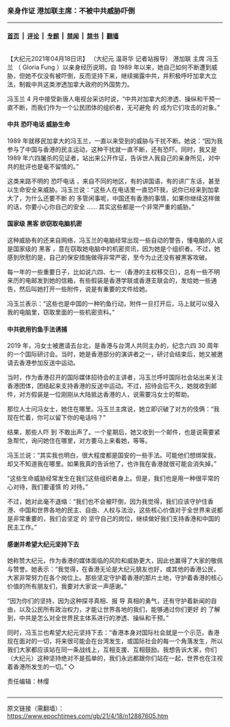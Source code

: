 ### 亲身作证 港加联主席：不被中共威胁吓倒

---

#### [首页](../../../..?n12887605) &nbsp;|&nbsp; [评论](../../../../../epoch-comment?n12887605) &nbsp;|&nbsp; [专题](../../../../../epoch-special?n12887605) &nbsp;|&nbsp; [禁闻](../../../../../epoch-news?n12887605) &nbsp;|&nbsp; [禁书](../../../../../books?n12887605) &nbsp;|&nbsp; [翻墙](https://github.com/gfw-breaker/nogfw/blob/master/README.md?n12887605)


<div class="column" id="artbody" itemprop="articleBody">
 <!-- article content begin -->
 <p>
  【大纪元2021年04月18日讯】
  <span style="font-weight: 400;">
   （大纪元
   <ok href="https://www.epochtimes.com/gb/tag/%E6%B8%A9%E5%93%A5%E5%8D%8E.html">
    温哥华
   </ok>
   记者站报导）
  </span>
  <span style="font-weight: 400;">
   <ok href="https://www.epochtimes.com/gb/tag/%E6%B8%AF%E5%8A%A0%E8%81%94.html">
    港加联
   </ok>
   主席
   <ok href="https://www.epochtimes.com/gb/tag/%E5%86%AF%E7%8E%89%E5%85%B0.html">
    冯玉兰
   </ok>
   （
  </span>
  <span style="font-weight: 400;">
   Gloria Fung
  </span>
  <span style="font-weight: 400;">
   ）以亲身经历说明，自
  </span>
  <span style="font-weight: 400;">
   1989
  </span>
  <span style="font-weight: 400;">
   年以来，她自己如何不断遭到威胁，但她不仅没有被吓倒，反而坚持下来，继续揭露中共，并积极呼吁加拿大立法，制裁中共这类渗透加拿大政府的外国势力。
  </span>
 </p>
 <p>
  <span style="font-weight: 400;">
   <ok href="https://www.epochtimes.com/gb/tag/%E5%86%AF%E7%8E%89%E5%85%B0.html">
    冯玉兰
   </ok>
  </span>
  <span style="font-weight: 400;">
   4
  </span>
  <span style="font-weight: 400;">
   月中接受新唐人电视台采访时说，“中共对加拿大的渗透、操纵和干预一直不断，而我们作为一个公民团体的组织者，无可避免
  </span>
  <span style="font-weight: 400;">
   的
  </span>
  <span style="font-weight: 400;">
   成为它们攻击的对象。”
  </span>
 </p>
 <p>
 </p>
 <h4>
  <b>
   中共
   <ok href="https://www.epochtimes.com/gb/tag/%E6%81%90%E5%90%93%E7%94%B5%E8%AF%9D.html">
    恐吓电话
   </ok>
   威胁生命
  </b>
 </h4>
 <p>
  <span style="font-weight: 400;">
   1989
  </span>
  <span style="font-weight: 400;">
   年就移民加拿大的冯玉兰，一直以来受到的威胁与干扰不断。她说：“因为我参与了中国与香港的民主运动，这种干扰就一直不断，还有恐吓。同时，我又是
  </span>
  <span style="font-weight: 400;">
   1989
  </span>
  <span style="font-weight: 400;">
   年六四屠杀的见证者，站出来公开作证，告诉世人我自己的亲身所见，对中共的批评也是毫不留情的。”
  </span>
 </p>
 <p>
  <span style="font-weight: 400;">
   这类来路不明的
   <ok href="https://www.epochtimes.com/gb/tag/%E6%81%90%E5%90%93%E7%94%B5%E8%AF%9D.html">
    恐吓电话
   </ok>
   ，来自不同的地区，有的讲国语，有的讲广东话，甚至以生命安全来威胁。冯玉兰说：“这些人在电话里一直恐吓我，说你已经来到加拿大了，为什么还要不断
  </span>
  <span style="font-weight: 400;">
   的
  </span>
  <span style="font-weight: 400;">
   多管闲事呢，中国还有香港的事情，如果你继续这样做的话，你要小心你自己的安全
  </span>
  <span style="font-weight: 400;">
   ……
  </span>
  <span style="font-weight: 400;">
   其实这些都是一个非常严重的威胁。”
  </span>
 </p>
 <h4>
  <b>
   国家级
   <ok href="https://www.epochtimes.com/gb/tag/%E9%BB%91%E5%AE%A2.html">
    黑客
   </ok>
   欲窃取电脑机密
  </b>
 </h4>
 <p>
  <span style="font-weight: 400;">
   这种威胁有的还来自网络，冯玉兰的电脑经常出现一些自动的警告，懂电脑的人说是国家级的
   <ok href="https://www.epochtimes.com/gb/tag/%E9%BB%91%E5%AE%A2.html">
    黑客
   </ok>
   ，意在窃取她电脑中的机密资讯，因为她是个组织者。不过，她感到欣慰的是，自己的保安措施做得非常严密，至今为止还没有被黑客攻破。
  </span>
 </p>
 <p>
  <span style="font-weight: 400;">
   每一年的一些重要日子，比如说六四、七一（香港的主权移交日），总有一些不明来历的电邮发到她的信箱，有些假装是香港学联或香港支联会的，发给她一些通告，然后叫她打开一些附件，说是有重要的文件给她。
  </span>
 </p>
 <p>
  <span style="font-weight: 400;">
   冯玉兰表示：“这些也是中国的一种钓鱼行动，附件一旦打开后，马上就可以侵入我的电脑里，窃取里面的一些机密资料。”
  </span>
 </p>
 <h4>
  <b>
   中共欲用钓鱼手法诱捕
  </b>
 </h4>
 <p>
  <span style="font-weight: 400;">
   2019
  </span>
  <span style="font-weight: 400;">
   年，冯女士被邀请去台北，是香港与台湾人共同主办的，纪念六四
  </span>
  <span style="font-weight: 400;">
   30
  </span>
  <span style="font-weight: 400;">
   周年的一个国际研讨会。当时，她是香港部分的演讲者之一，研讨会结束后，她又被邀请去香港参加反送中运动。
  </span>
 </p>
 <p>
  <span style="font-weight: 400;">
   当时，作为香港召开的国际媒体招待会的主讲者，冯玉兰呼吁国际社会站出来关注香港团体，团结起来支持香港的反送中运动。不过，招待会后不久，她就收到邮件，对方假装是一位刚刚从大陆抵达香港的人，说需要冯女士的帮助。
  </span>
 </p>
 <p>
  <span style="font-weight: 400;">
   那位人士问冯女士，她住在哪里。冯玉兰主席说，她立即识破了对方的伎俩：“我现在忙着，你可以留下你的电话吗？”
  </span>
 </p>
 <p>
  <span style="font-weight: 400;">
   结果，那些人吓
  </span>
  <span style="font-weight: 400;">
   到
  </span>
  <span style="font-weight: 400;">
   不敢出声了。一个星期后，她又收到一个邮件，也是说需要紧急帮忙，询问她住在哪里，对方要马上来看她，等等。
  </span>
 </p>
 <p>
  <span style="font-weight: 400;">
   冯玉兰说：“其实我也明白，很大程度都是国安的一些手法。可能他们想绑架我，却又不知道我在哪里。如果我真的告诉他了，也许我在香港就很可能会消失掉。”
  </span>
 </p>
 <p>
  <span style="font-weight: 400;">
   “这些生命威胁经常发生在我们这些组织者身上。但是，我们也是用一种很平常的心对待，我们要谨慎
  </span>
  <span style="font-weight: 400;">
   的
  </span>
  <span style="font-weight: 400;">
   对待。”
  </span>
 </p>
 <p>
  <span style="font-weight: 400;">
   不过，她对此毫不退缩：“我们也不会被吓倒，因为我觉得，我们应该守护住香港、中国和世界各地的民主、自由、人权与法治，这些核心价值对于全世界来说都是非常重要的，我们会坚定
  </span>
  <span style="font-weight: 400;">
   的
  </span>
  <span style="font-weight: 400;">
   坚守自己的岗位，继续做好我们支持香港和中国的民主工作。”
  </span>
 </p>
 <h4>
  <b>
   感谢并希望大纪元坚持下去
  </b>
 </h4>
 <p>
  <span style="font-weight: 400;">
   她称赞大纪元，作为香港的媒体面临的风险和威胁更大，因此也赢得了大家的敬佩与赞誉。她表示：“我觉得，在香港无论是大纪元朋友也好，或其他的香港公民，大家非常努力在各个岗位上。那些坚定守护着香港的那片土地，守护着香港的核心价值的所有朋友们，我要对大家说一声感谢。”
  </span>
 </p>
 <p>
  <span style="font-weight: 400;">
   “因为你们的坚持，因为这种探寻真相、报
  </span>
  <span style="font-weight: 400;">
   导
  </span>
  <span style="font-weight: 400;">
   真相的勇气，还有守护着新闻的自由，以及公民所有政治权力，才能让世界各地的我们，能够通过你们更好
  </span>
  <span style="font-weight: 400;">
   的
  </span>
  <span style="font-weight: 400;">
   了解到，中共是怎么对全世界民主体系进行的渗透、操纵和干预。”
  </span>
 </p>
 <p>
  <span style="font-weight: 400;">
   同时，冯玉兰也希望大纪元坚持下去：“香港本身对国际社会就是一个示范，香港现在面对的一切，将来很可能会在台湾发生，或国际社会的每一个角落发生，所以我们大家都应该站在同一条战线上，互相支援、互相鼓励。我想告诉大家，你们（大纪元）这种坚持绝对不是孤单的，我们永远都跟你们站在一起，世界也在注视着香港所发生的一切。”
  </span>
  <span style="font-weight: 400;">
   ◇
  </span>
 </p>
 <p>
 </p>
 <p>
  <span style="font-weight: 400;">
   责任编辑：林缨
  </span>
 </p>
 <!-- article content end -->
</div>


---

原文链接（需翻墙）：https://www.epochtimes.com/gb/21/4/18/n12887605.htm
